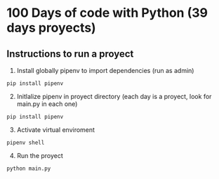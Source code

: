 # 100 Days of code with Python (39 days proyects)

## Instructions to run a proyect

1. Install globally pipenv to import dependencies (run as admin)

`pip install pipenv`

2. Initlalize pipenv in proyect directory (each day is a proyect, look for main.py in each one)

`pip install pipenv`

3. Activate virtual enviroment

`pipenv shell`

4. Run the proyect 

`python main.py`
